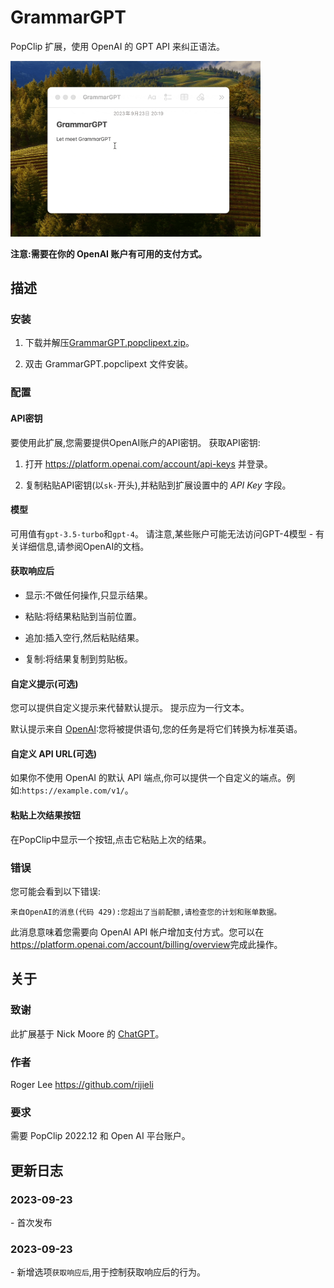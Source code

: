 # GrammarGPT

PopClip 扩展，使用 OpenAI 的 GPT API 来纠正语法。

<img src="https://github.com/rijieli/GrammarGPT.popclipext/blob/9a03cae93802957393437e8dc2146baea3a4ad42/GrammarGPT.gif" width="400" alt="Demo">

**注意:需要在你的 OpenAI 账户有可用的支付方式。**

## 描述

### 安装

1. 下载并解压[GrammarGPT.popclipext.zip](https://github.com/rijieli/GrammarGPT.popclipext/releases/latest/download/GrammarGPT.popclipext.zip)。

2. 双击 GrammarGPT.popclipext 文件安装。

### 配置

#### API密钥

要使用此扩展,您需要提供OpenAI账户的API密钥。 获取API密钥:

1. 打开 <https://platform.openai.com/account/api-keys> 并登录。

2. 复制粘贴API密钥(以`sk-`开头),并粘贴到扩展设置中的 _API Key_ 字段。

#### 模型

可用值有`gpt-3.5-turbo`和`gpt-4`。 请注意,某些账户可能无法访问GPT-4模型 - 有关详细信息,请参阅OpenAI的文档。

#### 获取响应后

- 显示:不做任何操作,只显示结果。

- 粘贴:将结果粘贴到当前位置。  

- 追加:插入空行,然后粘贴结果。

- 复制:将结果复制到剪贴板。

#### 自定义提示(可选)

您可以提供自定义提示来代替默认提示。 提示应为一行文本。

默认提示来自 [OpenAI](https://platform.openai.com/examples/default-grammar):您将被提供语句,您的任务是将它们转换为标准英语。

#### 自定义 API URL(可选)

如果你不使用 OpenAI 的默认 API 端点,你可以提供一个自定义的端点。例如:`https://example.com/v1/`。

#### 粘贴上次结果按钮

在PopClip中显示一个按钮,点击它粘贴上次的结果。

### 错误

您可能会看到以下错误:

`来自OpenAI的消息(代码 429):您超出了当前配额,请检查您的计划和账单数据。`

此消息意味着您需要向 OpenAI API 帐户增加支付方式。您可以在<https://platform.openai.com/account/billing/overview>完成此操作。

## 关于

### 致谢

此扩展基于 Nick Moore 的 [ChatGPT](https://github.com/pilotmoon/PopClip-Extensions/tree/master/source/ChatGPT.popclipext)。

### 作者

Roger Lee <https://github.com/rijieli>

### 要求

需要 PopClip 2022.12 和 Open AI 平台账户。

## 更新日志 

### 2023-09-23

\- 首次发布

### 2023-09-23

\- 新增选项`获取响应后`,用于控制获取响应后的行为。